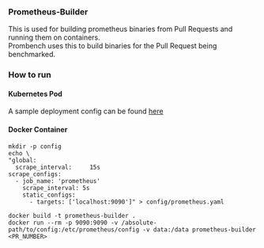 ### Prometheus-Builder

This is used for building prometheus binaries from Pull Requests and running them on containers.  
Prombench uses this to build binaries for the Pull Request being benchmarked.

### How to run

#### Kubernetes Pod

A sample deployment config can be found [here](components/prombench/manifests/benchmark/3_prometheus-test.yaml#L176)

#### Docker Container

```
mkdir -p config
echo \
"global:
  scrape_interval:     15s
scrape_configs:
  - job_name: 'prometheus'
    scrape_interval: 5s
    static_configs:
      - targets: ['localhost:9090']" > config/prometheus.yaml

docker build -t prometheus-builder .
docker run --rm -p 9090:9090 -v /absolute-path/to/config:/etc/prometheus/config -v data:/data prometheus-builder <PR_NUMBER> 
```
